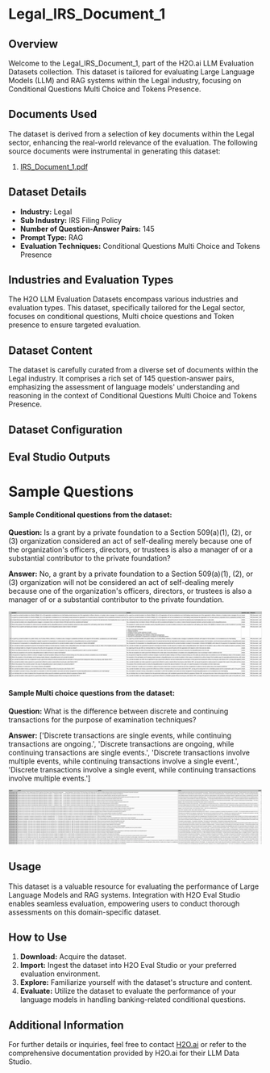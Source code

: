 # Legal_IRS_Document_1

## Overview
Welcome to the Legal_IRS_Document_1, part of the H2O.ai LLM Evaluation Datasets collection. This dataset is tailored for evaluating Large Language Models (LLM) and RAG systems within the Legal industry, focusing on Conditional Questions Multi Choice and Tokens Presence.

## Documents Used
The dataset is derived from a selection of key documents within the Legal sector, enhancing the real-world relevance of the evaluation. The following source documents were instrumental in generating this dataset:
1. [IRS_Document_1.pdf](https://github.com/h2oai/h2o-evals/blob/main/catalog/Legal_IRS_Document_1/used_documents/IRS_Document_1.pdf)

## Dataset Details
- **Industry:** Legal
- **Sub Industry:** IRS Filing Policy
- **Number of Question-Answer Pairs:** 145
- **Prompt Type:** RAG
- **Evaluation Techniques:** Conditional Questions Multi Choice and Tokens Presence

## Industries and Evaluation Types
The H2O LLM Evaluation Datasets encompass various industries and evaluation types. This dataset, specifically tailored for the Legal sector, focuses on conditional questions, Multi choice questions and Token presence to ensure targeted evaluation.

## Dataset Content
The dataset is carefully curated from a diverse set of documents within the Legal industry. It comprises a rich set of 145 question-answer pairs, emphasizing the assessment of language models' understanding and reasoning in the context of Conditional Questions Multi Choice and Tokens Presence.

## Dataset Configuration

## Eval Studio Outputs

# Sample Questions

#### Sample Conditional questions from the dataset:

**Question:** Is a grant by a private foundation to a Section 509(a)(1), (2), or (3) organization considered an act of self-dealing merely because one of the organization's officers, directors, or trustees is also a manager of or a substantial contributor to the private foundation?

**Answer:** No, a grant by a private foundation to a Section 509(a)(1), (2), or (3) organization will not be considered an act of self-dealing merely because one of the organization's officers, directors, or trustees is also a manager of or a substantial contributor to the private foundation.

![conditional_question_image](https://github.com/h2oai/h2o-evals/blob/main/catalog/Legal_IRS_Document_1/screenshots/question_type.png)

#### Sample Multi choice questions from the dataset:

**Question:** What is the difference between discrete and continuing transactions for the purpose of examination techniques?

**Answer:** ['Discrete transactions are single events, while continuing transactions are ongoing.', 'Discrete transactions are ongoing, while continuing transactions are single events.', 'Discrete transactions involve multiple events, while continuing transactions involve a single event.', 'Discrete transactions involve a single event, while continuing transactions involve multiple events.']

![multi_choice_question_image](https://github.com/h2oai/h2o-evals/blob/main/catalog/Legal_IRS_Document_1/screenshots/multi_choice.png)

## Usage

This dataset is a valuable resource for evaluating the performance of Large Language Models and RAG systems. Integration with H2O Eval Studio enables seamless evaluation, empowering users to conduct thorough assessments on this domain-specific dataset.

## How to Use

1. **Download:** Acquire the dataset.
2. **Import:** Ingest the dataset into H2O Eval Studio or your preferred evaluation environment.
3. **Explore:** Familiarize yourself with the dataset's structure and content.
4. **Evaluate:** Utilize the dataset to evaluate the performance of your language models in handling banking-related conditional questions.

## Additional Information

For further details or inquiries, feel free to contact [H2O.ai](https://www.h2o.ai/) or refer to the comprehensive documentation provided by H2O.ai for their LLM Data Studio.


